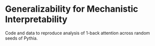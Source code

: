 # Generalizability for Mechanistic Interpretability

Code and data to reproduce analysis of 1-back attention across random seeds of Pythia.